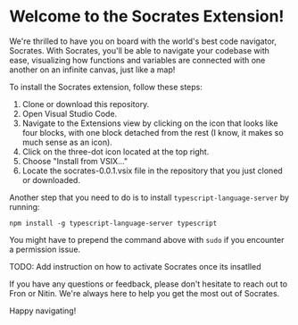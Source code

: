 # Welcome to the Socrates Extension!

We're thrilled to have you on board with the world's best code navigator, Socrates. With Socrates, you'll be able to navigate your codebase with ease, visualizing how functions and variables are connected with one another on an infinite canvas, just like a map!

To install the Socrates extension, follow these steps:

1. Clone or download this repository.
1. Open Visual Studio Code.
1. Navigate to the Extensions view by clicking on the icon that looks like four blocks, with one block detached from the rest (I know, it makes so much sense as an icon).
1. Click on the three-dot icon located at the top right.
1. Choose "Install from VSIX..."
1. Locate the socrates-0.0.1.vsix file in the repository that you just cloned or downloaded.

Another step that you need to do is to install `typescript-language-server` by running:

```
npm install -g typescript-language-server typescript
```

You might have to prepend the command above with `sudo` if you encounter a permission issue.

TODO: Add instruction on how to activate Socrates once its insatlled

If you have any questions or feedback, please don't hesitate to reach out to Fron or Nitin. We're always here to help you get the most out of Socrates.

Happy navigating!
